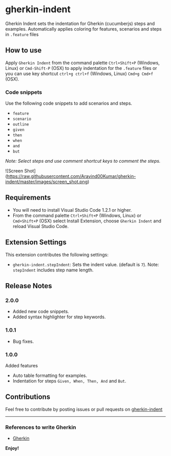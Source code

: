 # gherkin-indent

Gherkin Indent sets the indentation for Gherkin (cucumberjs) steps and examples.  Automatically applies coloring for features, scenarios and steps in `.feature` files

## How to use

Apply `Gherkin Indent` from the command palette `Ctrl+Shift+P` (Windows, Linux) or `Cmd-Shift-P` (OSX) to apply indentation for the `.feature` files or you can use key shortcut `ctrl+g ctrl+f` (Windows, Linux) `Cmd+g Cmd+f` (OSX).

### Code snippets  

Use the following code snippets to add scenarios and steps.

* `feature`
* `scenario`
* `outline`
* `given`
* `then`
* `when`
* `and`
* `but`

_Note: Select steps and use comment shortcut keys to comment the steps._

![Screen Shot\](https://raw.githubusercontent.com/Aravind00Kumar/gherkin-indent/master/images/screen_shot.png)

## Requirements

* You will need to install Visual Studio Code 1.2.1 or higher.
* From the command palette `Ctrl+Shift+P` (Windows, Linux) or `Cmd+Shift+P` (OSX) select Install Extension, choose `Gherkin Indent` and reload Visual Studio Code.

## Extension Settings

This extension contributes the following settings:

* `gherkin-indent.stepIndent`: Sets the indent value. (default is `7`). Note: `stepIndent` includes step name length. 

## Release Notes

### 2.0.0

* Added new code snippets.
* Added syntax highlighter for step keywords.

### 1.0.1

* Bug fixes.

### 1.0.0

Added features 
* Auto table formatting for examples.
* Indentation for steps `Given, When, Then, And` and `But`. 

## Contributions
 
Feel free to contribute by posting issues or pull requests on [gherkin-indent](https://github.com/Aravind00Kumar/gherkin-indent)

-----------------------------------------------------------------------------------------------------------

### References to write Gherkin

* [Gherkin](http://docs.behat.org/en/v3.0/guides/1.gherkin.html)

**Enjoy!**